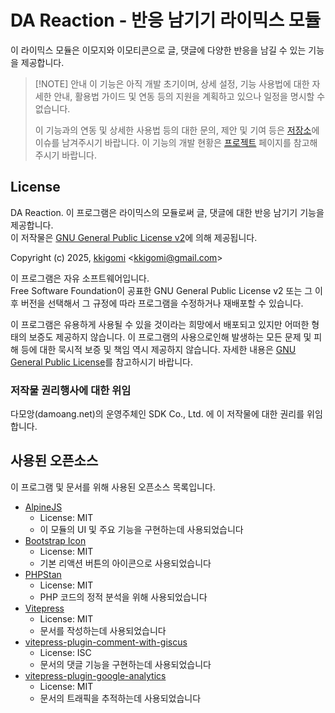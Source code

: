 # DA Reaction - 반응 남기기 라이믹스 모듈

이 라이믹스 모듈은 이모지와 이모티콘으로 글, 댓글에 다양한 반응을 남길 수 있는 기능을 제공합니다.

> [!NOTE] 안내
> 이 기능은 아직 개발 초기이며, 상세 설정, 기능 사용법에 대한 자세한 안내, 활용법 가이드 및 연동 등의 지원을 계획하고 있으나 일정을 명시할 수 없습니다.
>
> 이 기능과의 연동 및 상세한 사용법 등의 대한 문의, 제안 및 기여 등은 [저장소](https://github.com/damoang-users/rx-da_reaction)에 이슈를 남겨주시기 바랍니다.
> 이 기능의 개발 현황은 [프로젝트](https://github.com/orgs/damoang-users/projects/2/) 페이지를 참고해주시기 바랍니다.


## License

DA Reaction. 이 프로그램은 라이믹스의 모듈로써 글, 댓글에 대한 반응 남기기 기능을 제공합니다.<br>
이 저작물은 [GNU General Public License v2](https://opensource.org/license/gpl-2-0)에 의해 제공됩니다.

Copyright (c) 2025, [kkigomi](https://github.com/kkigomi) &lt;kkigomi@gmail.com&gt;

이 프로그램은 자유 소프트웨어입니다.<br>
Free Software Foundation이 공표한 GNU General Public License v2 또는 그 이후 버전을 선택해서 그 규정에 따라 프로그램을 수정하거나 재배포할 수 있습니다.

이 프로그램은 유용하게 사용될 수 있을 것이라는 희망에서 배포되고 있지만 어떠한 형태의 보증도 제공하지 않습니다.
이 프로그램의 사용으로인해 발생하는 모든 문제 및 피해 등에 대한 묵시적 보증 및 책임 역시 제공하지 않습니다.
자세한 내용은 [GNU General Public License](./LICENSE)를 참고하시기 바랍니다.

### 저작물 권리행사에 대한 위임

다모앙(damoang.net)의 운영주체인 SDK Co., Ltd. 에 이 저작물에 대한 권리를 위임합니다.

## 사용된 오픈소스

이 프로그램 및 문서를 위해 사용된 오픈소스 목록입니다.

-   [AlpineJS](https://alpinejs.dev)
    -   License: MIT
    -   이 모듈의 UI 및 주요 기능을 구현하는데 사용되었습니다
-   [Bootstrap Icon](https://icons.getbootstrap.com)
    -   License: MIT
    -   기본 리액션 버튼의 아이콘으로 사용되었습니다
-   [PHPStan](https://phpstan.org)
    -   License: MIT
    -   PHP 코드의 정적 분석을 위해 사용되었습니다
-   [Vitepress](https://vitepress.vuejs.org)
    -   License: MIT
    -   문서를 작성하는데 사용되었습니다
-   [vitepress-plugin-comment-with-giscus](https://github.com/T-miracle/vitepress-plugin-comment-with-giscus)
    -   License: ISC
    -   문서의 댓글 기능을 구현하는데 사용되었습니다
-   [vitepress-plugin-google-analytics](https://github.com/ZhongxuYang/vitepress-plugin-google-analytics)
    -   License: MIT
    -   문서의 트래픽을 추적하는데 사용되었습니다
